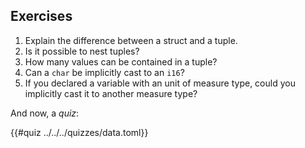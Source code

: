 ## Exercises

1. Explain the difference between a struct and a tuple.
2. Is it possible to nest tuples?
3. How many values can be contained in a tuple?
4. Can a `char` be implicitly cast to an `i16`?
5. If you declared a variable with an unit of measure type, could you implicitly cast it to another measure type?

And now, a _quiz_:

{{#quiz ../../../quizzes/data.toml}}